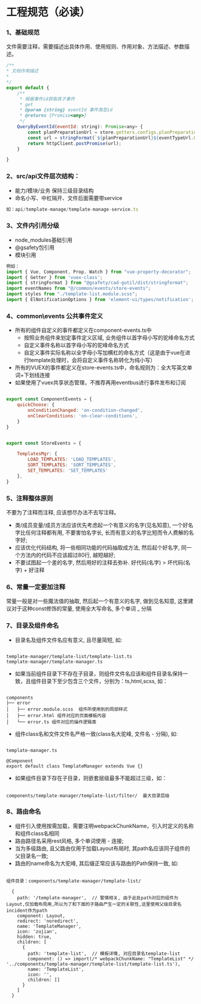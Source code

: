 # 工程规范（必读）

### 1、基础规范

文件需要注释，需要描述出具体作用、使用规则、作用对象、方法描述、参数描述。

``` js
/**
* 文档作用描述
*
*/
export default {
    /**
     * 根据事件id获取其子事件
     * get
     * @param {string} eventId 事件类型id
     * @returns {Promise<any>}
     */
    QueryByEventId(eventId: string): Promise<any> {
        const planPreparationUrl = store.getters.configs.planPreparationUrl;
        const url = stringFormat(`${planPreparationUrl}${eventTypeUrl.QueryByEventId}`, eventId);
        return httpClient.postPromise(url);
    }

}
```

### 2、src/api文件层次结构：

* 能力/模块/业务 保持三级目录结构
* 命名小写、中杠隔开、文件后面需要带service

``` ts
如：api/template-manage/template-manage-service.ts
```

### 3、文件内引用分级

* node_modules基础引用
* @gsafety包引用
* 模块引用

``` js
例如：
import { Vue, Component, Prop, Watch } from "vue-property-decorator";
import { Getter } from 'vuex-class';
import { stringFormat } from "@gsafety/cad-gutil/dist/stringformat";
import eventNames from "@/common/events/store-events";
import styles from "./template-list.module.scss";
import { ElNotificationOptions } from 'element-ui/types/notification';
```

### 4、common\events 公共事件定义

* 所有的组件自定义的事件都定义在component-events.ts中
    * 按照业务组件来划定事件定义区域, 业务组件以首字母小写的驼峰命名方式
    * 自定义事件名称以首字母小写的驼峰命名方式
    * 自定义事件实际名称以全字母小写加横杠的命名方式（这是由于vue在进行template处理时，会将自定义事件名称转化为纯小写）
* 所有的VUEX的事件都定义在store-events.ts中，命名规则为：全大写英文单词+下划线连接
* 如果使用了vuex共享状态管理，不推荐再用eventbus进行事件发布和订阅

``` js 组件事件定义

export const ComponentEvents = {
    quickChoose: {
        onConditionChanged: 'on-condition-changed',
        onClearConditions: 'on-clear-conditions',
    }
}

```

``` js VUEX事件定义

export const StoreEvents = {

    TemplatesMgr: {
        LOAD_TEMPLATES: 'LOAD_TEMPLATES',
        SORT_TEMPLATES: 'SORT_TEMPLATES',
        SET_TEMPLATES: 'SET_TEMPLATES'
    },
}


```

### 5、注释整体原则  

不要为了注释而注释, 应该想尽办法不去写注释。

* 类/成员变量/成员方法应该优先考虑起一个有意义的名字(见名知意), 一个好名字比任何注释都有用, 不要害怕名字长, 长而有意义的名字比短而令人费解的名字好; 
* 应该优化代码结构, 将一些相同功能的代码抽取成方法, 然后起个好名字, 同一个方法内的代码不应该超过80行, 越短越好; 
* 不要试图起一个差的名字, 然后用好的注释去弥补. 好代码(名字) > 坏代码(名字) + 好注释

### 6、常量一定要加注释

常量一般是对一些魔法值的抽取, 然后起一个有意义的名字, 做到见名知意, 这里建议对于这种const修饰的常量, 使用全大写命名, 多个单词 _ 分隔

### 7、目录及组件命名  

* 目录名及组件文件名应有意义, 且尽量简短, 如:

``` 示例

template-manager/template-list/template-list.ts
template-manager/template-manager.ts

```

* 如果当前组件目录下不存在子目录，则组件文件名应该和组件目录名保持一致，且组件目录下至少包含三个文件，分别为：ts,html,scss, 如：

``` 示例

components
├── error
│   ├── error.module.scss  组件所使用到的局部样式
│   ├── error.html 组件对应的页面模板内容
│   └── error.ts 组件对应的操作逻辑类

```

* 组件class名和文件文件名严格一致(class名大驼峰, 文件名 - 分隔), 如:

``` 示例

template-manager.ts

@Component
export default class TemplateManager extends Vue {}

```

* 如果组件目录下存在子目录，则嵌套层级最多不能超过三级，如：

``` 示例

components/template-manager/template-list/filter/  最大目录层级

```

### 8、路由命名  

* 组件引入使用按需加载，需要注明webpackChunkName，引入时定义的名称和组件class名相同
* 路由路径名采用rest风格, 多个单词使用 - 连接;
* 当为多级路由, 且父路由仅用于加载Layout布局时, 其path名应该同子组件的父目录名一致;
* 路由的name命名为大驼峰, 其后缀正常应该与路由的Path保持一致, 如:

``` 示例

组件目录：components/template-manager/template-list/

  {
    path: '/template-manager',  // 警情相关, 由于此处path对应的组件为Layout,仅加载布局用,所以为了和下面的子路由产生一定的关联性,这里使用父级目录名incident作为path
    component: Layout,
    redirect: 'noredirect',
    name: 'TemplateManager',
    icon: 'zujian',
    hidden: true,
    children: [
      {
        path: 'template-list',  // 模板详情, 对应目录名template-list
        component: () => import(/* webpackChunkName: "TemplateList" */  '../components/template-manager/template-list/template-list.ts'),
        name: 'TemplateList',
        icon: '',
        children: []
      }
    ]
  }

```
